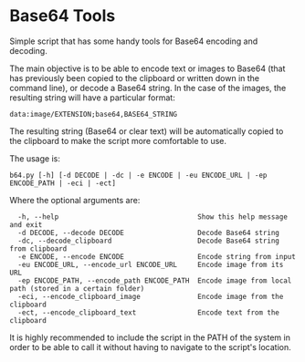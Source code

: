 # Base64 Tools
Simple script that has some handy tools for Base64 encoding and decoding.

The main objective is to be able to encode text or images to Base64 (that has previously been copied to the clipboard or written down in the command line), or decode a Base64 string. In the case of the images, the resulting string will have a particular format: 

```
data:image/EXTENSION;base64,BASE64_STRING
```

The resulting string (Base64 or clear text) will be automatically copied to the clipboard to make the script more comfortable to use.

The usage is: 
```
b64.py [-h] [-d DECODE | -dc | -e ENCODE | -eu ENCODE_URL | -ep ENCODE_PATH | -eci | -ect]
```
Where the optional arguments are:
```
  -h, --help                                  Show this help message and exit
  -d DECODE, --decode DECODE                  Decode Base64 string
  -dc, --decode_clipboard                     Decode Base64 string from clipboard
  -e ENCODE, --encode ENCODE                  Encode string from input
  -eu ENCODE_URL, --encode_url ENCODE_URL     Encode image from its URL
  -ep ENCODE_PATH, --encode_path ENCODE_PATH  Encode image from local path (stored in a certain folder)
  -eci, --encode_clipboard_image              Encode image from the clipboard
  -ect, --encode_clipboard_text               Encode text from the clipboard
```

It is highly recommended to include the script in the PATH of the system in order to be able to call it without having to navigate to the script's location.
